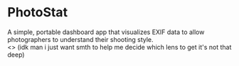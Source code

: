 # PhotoStat
A simple, portable dashboard app that visualizes EXIF data to allow photographers to understand their shooting style.  
<> (idk man i just want smth to help me decide which lens to get it's not that deep) 
